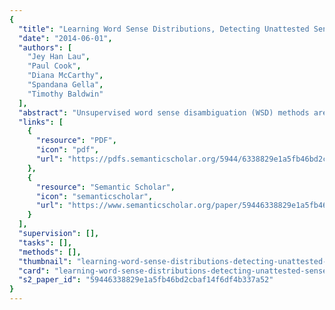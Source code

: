 ```yaml
---
{
  "title": "Learning Word Sense Distributions, Detecting Unattested Senses and Identifying Novel Senses Using Topic Models",
  "date": "2014-06-01",
  "authors": [
    "Jey Han Lau",
    "Paul Cook",
    "Diana McCarthy",
    "Spandana Gella",
    "Timothy Baldwin"
  ],
  "abstract": "Unsupervised word sense disambiguation (WSD) methods are an attractive approach to all-words WSD due to their non-reliance on expensive annotated data. Unsupervised estimates of sense frequency have been shown to be very useful for WSD due to the skewed nature of word sense distributions. This paper presents a fully unsupervised topic modelling-based approach to sense frequency estimation, which is highly portable to different corpora and sense inventories, in being applicable to any part of speech, and not requiring a hierarchical sense inventory, parsing or parallel text. We demonstrate the effectiveness of the method over the tasks of predominant sense learning and sense distribution acquisition, and also the novel tasks of detecting senses which aren’t attested in the corpus, and identifying novel senses in the corpus which aren’t captured in the sense inventory.",
  "links": [
    {
      "resource": "PDF",
      "icon": "pdf",
      "url": "https://pdfs.semanticscholar.org/5944/6338829e1a5fb46bd2cbaf14f6df4b337a52.pdf"
    },
    {
      "resource": "Semantic Scholar",
      "icon": "semanticscholar",
      "url": "https://www.semanticscholar.org/paper/59446338829e1a5fb46bd2cbaf14f6df4b337a52"
    }
  ],
  "supervision": [],
  "tasks": [],
  "methods": [],
  "thumbnail": "learning-word-sense-distributions-detecting-unattested-senses-and-identifying-novel-senses-using-topic-models-thumb.jpg",
  "card": "learning-word-sense-distributions-detecting-unattested-senses-and-identifying-novel-senses-using-topic-models-card.jpg",
  "s2_paper_id": "59446338829e1a5fb46bd2cbaf14f6df4b337a52"
}
---
```


